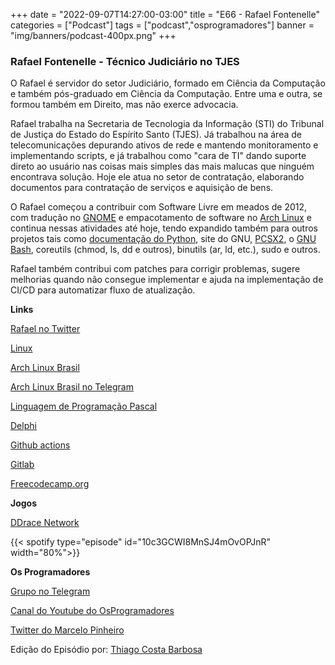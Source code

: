 +++
date = "2022-09-07T14:27:00-03:00"
title = "E66 - Rafael Fontenelle"
categories = ["Podcast"]
tags = ["podcast","osprogramadores"]
banner = "img/banners/podcast-400px.png"
+++

### Rafael Fontenelle - Técnico Judiciário no TJES

O Rafael é servidor do setor Judiciário, formado em Ciência da Computação e também pós-graduado em Ciência da Computação. Entre uma e outra, se formou também em Direito, mas não exerce advocacia.

Rafael trabalha na Secretaria de Tecnologia da Informação (STI) do Tribunal de Justiça do Estado do Espírito Santo (TJES). Já trabalhou na área de telecomunicações depurando ativos de rede e mantendo monitoramento e implementando scripts, e já trabalhou como "cara de TI" dando suporte direto ao usuário nas coisas mais simples das mais malucas que ninguém encontrava solução. Hoje ele atua no setor de contratação, elaborando documentos para contratação de serviços e aquisição de bens.

O Rafael começou a contribuir com Software Livre em meados de 2012, com tradução no [GNOME](https://br.gnome.org/) e empacotamento de software no [Arch Linux](https://www.archlinux-br.org/) e continua nessas atividades até hoje, tendo expandido também para outros projetos tais como [documentação do Python](https://docs.python.org/pt-br/3/index.html), site do GNU, [PCSX2](https://pcsx2.net/), o [GNU Bash](https://www.gnu.org/software/bash/), coreutils (chmod, ls, dd e outros), binutils (ar, ld, etc.), sudo e outros. 

Rafael também contribui com patches para corrigir problemas, sugere melhorias quando não consegue implementar e ajuda na implementação de CI/CD para automatizar fluxo de atualização.

**Links**

[Rafael no Twitter](https://twitter.com/rafaelffbr1?lang=en)

[Linux](https://www.linux.org/)

[Arch Linux Brasil](https://www.archlinux-br.org/)

[Arch Linux Brasil no Telegram](https://t.me/archlinuxbr)

[Linguagem de Programação Pascal](https://pt.wikipedia.org/wiki/Pascal_(linguagem_de_programa%C3%A7%C3%A3o))

[Delphi](https://en.wikipedia.org/wiki/Delphi_(software))

[Github actions](https://github.com/features/actions)

[Gitlab](https://about.gitlab.com/)

[Freecodecamp.org](https://www.freecodecamp.org/portuguese/learn/)

**Jogos**

[DDrace Network](https://ddnet.tw/)

{{< spotify type="episode" id="10c3GCWI8MnSJ4mOvOPJnR" width="80%">}}

**Os Programadores**

[Grupo no Telegram](https://t.me/osprogramadores)

[Canal do Youtube do OsProgramadores](https://www.youtube.com/channel/UCt_YNYGl6K5yNXlXEQDdwWg?view_as=subscriber)

[Twitter do Marcelo Pinheiro](https://twitter.com/mpinheir)

Edição do Episódio por: [Thiago Costa Barbosa](https://www.linkedin.com/in/ThiagoCostaBarbosa/)
